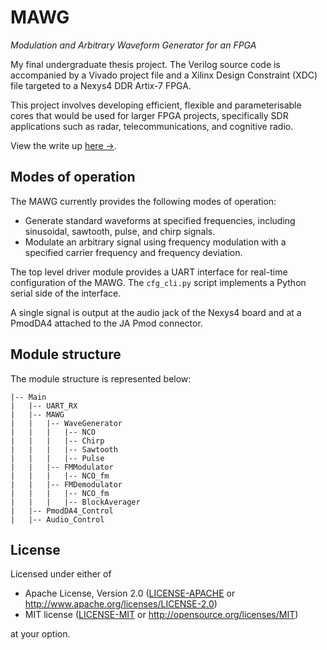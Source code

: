 # MAWG

_Modulation and Arbitrary Waveform Generator for an FPGA_

My final undergraduate thesis project. The Verilog source code is accompanied by
a Vivado project file and a Xilinx Design Constraint (XDC) file targeted to a
Nexys4 DDR Artix-7 FPGA.

This project involves developing efficient, flexible and parameterisable cores
that would be used for larger FPGA projects, specifically SDR applications such
as radar, telecommunications, and cognitive radio.

View the write up [here →][thesis].

[thesis]: https://mega.nz/file/y9kgjZwa#wicZXJYcp9pGFkvCjlcnuW-tQZew453F6RFk3n2VrGw

## Modes of operation

The MAWG currently provides the following modes of operation:

* Generate standard waveforms at specified frequencies, including sinusoidal,
  sawtooth, pulse, and chirp signals.
* Modulate an arbitrary signal using frequency modulation with a specified
  carrier frequency and frequency deviation.

The top level driver module provides a UART interface for real-time
configuration of the MAWG. The `cfg_cli.py` script implements a Python serial
side of the interface.

A single signal is output at the audio jack of the Nexys4 board and at a PmodDA4
attached to the JA Pmod connector.


## Module structure

The module structure is represented below:
```
|-- Main
|   |-- UART_RX
|   |-- MAWG
|   |   |-- WaveGenerator
|   |   |   |-- NCO
|   |   |   |-- Chirp
|   |   |   |-- Sawtooth
|   |   |   |-- Pulse
|   |   |-- FMModulator
|   |   |   |-- NCO_fm
|   |   |-- FMDemodulator
|   |   |   |-- NCO_fm
|   |   |   |-- BlockAverager
|   |-- PmodDA4_Control
|   |-- Audio_Control
```

## License

Licensed under either of

- Apache License, Version 2.0 ([LICENSE-APACHE](LICENSE-APACHE) or
  http://www.apache.org/licenses/LICENSE-2.0)
- MIT license ([LICENSE-MIT](LICENSE-MIT) or http://opensource.org/licenses/MIT)

at your option.

